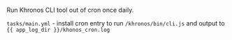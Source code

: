 Run Khronos CLI tool out of cron once daily.

`tasks/main.yml` - install cron entry to run `/khronos/bin/cli.js` and output to `{{ app_log_dir }}/khonos_cron.log`
